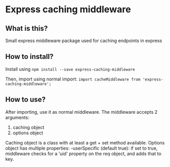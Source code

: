 # Express caching middleware

## What is this?

Small express middleware package used for caching endpoints in express

## How to install?

Install using `npm install --save express-caching-middleware`

Then, import using normal import: `import cacheMiddleware from 'express-caching-middleware';`

## How to use?

After importing, use it as normal middleware. The middleware accepts 2 arguments:
1. caching object
2. options object

Caching object is a class with at least a get + set method available. 
Options object has multiple properties:
-userSpecific (default true): if set to true, middleware checks for a 'uid' property on the req object, and adds that to key. 



